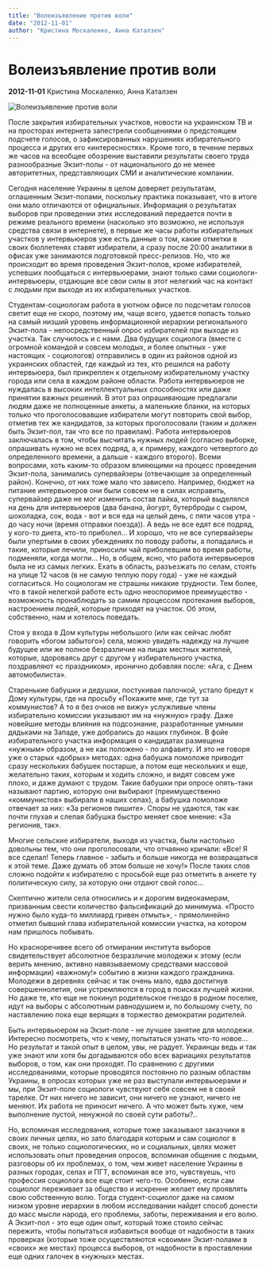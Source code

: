 ```yaml
---
title: "Волеизъявление против воли"
date: "2012-11-01"
author: "Кристина Москаленко, Анна Каталзен"
---
```


# Волеизъявление против воли

**2012-11-01** Кристина Москаленко, Анна Каталзен

![Волеизъявление против воли](https://encrypted-tbn3.gstatic.com/images?q=tbn:ANd9GcSvjb6nMqkDxIYILKz2CqQPrajlPYM1P_FnDO-4gKbq5V1cfJauug)

После закрытия избирательных участков, новости на украинском ТВ и на просторах интернета запестрели сообщениями о предстоящем подсчете голосов, о зафиксированных нарушениях избирательного процесса и других его «интересностях». Кроме того, в течение первых же часов на всеобщее обозрение выставили результаты своего труда разнообразные Экзит-полы - от национального до не менее авторитетных, представляющих СМИ и аналитические компании.

Сегодня население Украины в целом доверяет результатам, оглашенным Экзит-полами, поскольку практика показывает, что в итоге они мало отличаются от официальных. Информация о результатах выборов при проведении этих исследований передается почти в режиме реального времени (насколько это возможно, не используя средства связи в интернете), в первые же часы работы избирательных участков у интервьюеров уже есть данные о том, какие отметки в своих бюллетенях ставят избиратели, а сразу после 20:00 аналитики в офисах уже занимаются подготовкой пресс-релизов. Но, что же происходит во время проведения Экзит-полов, кроме избирателей, успевших пообщаться с интервьюерами, знают только сами социологи-интервьюеры, отдающие все свои силы в этот нелегкий час на контакт с людьми при выходе из их избирательных участков.

Студентам-социологам работа в уютном офисе по подсчетам голосов светит еще не скоро, поэтому им, чаще всего, удается попасть только на самый низший уровень информационной иерархии регионального Экзит-пола ­- непосредственный опрос избирателей при выходе из участка. Так случилось и с нами. Два будущих социолога (вместе с огромной командой и совсем молодых, и более опытных - уже настоящих - социологов) отправились в один из районов одной из украинских областей, где каждый из тех, кто решился на работу интервьюера, был прикреплен к отдельному избирательному участку города или села в каждом районе области. Работа интервьюеров не нуждалась в высоких интеллектуальных способностях или даже принятии важных решений. В этот раз опрашивающие предлагали людям даже не полноценные анкеты, а маленькие бланки, на которых только что проголосовавшие избиратели могут повторить свой выбор, отметив тех же кандидатов, за которых проголосовали (таким и должен быть Экзит-пол, так что все по правилам). Работа интервьюеров заключалась в том, чтобы высчитать нужных людей (согласно выборке, опрашивать нужно не всех подряд, а, к примеру, каждого четвертого до определенного времени, а дальше - каждого второго). Всеми вопросами, хоть каким-то образом влияющими на процесс проведения Экзит-пола, занимались супервайзеры (отвечающие за определенный район). Конечно, от них тоже мало что зависело. Например, бюджет на питание интервьюеров они были совсем не в силах исправить, супервайзер даже не мог изменить состав пайка, который выделялся на день для интервьюеров (два банана, йогурт, бутерброды с сыром, шоколадка, сок, вода - вот и вся еда на целый день, с пяти часов утра - до часу ночи (время отправки поезда)). А ведь не все едят все подряд, у кого-то диета, кто-то приболел... И хорошо, что не все супервайзеры были упертыми в своих убеждениях по поводу работы, а попадались и такие, которые лечили, приносили чай приболевшим во время работы, подменяли, когда могли... Но, в общем, ясно, что работа интервьюеров была не из самых легких. Ехать в область, разъезжать по селам, стоять на улице 12 часов (в не самую теплую пору года) - уже не каждый согласиться. Но социологам не страшны никакие трудности. Тем более, что в такой нелегкой работе есть одно неоспоримое преимущество - возможность пронаблюдать за самим процессом протекания выборов, настроением людей, которые приходят на участок. Об этом, собственно, нам и хотелось поведать.

Стоя у входа в Дом культуры небольшого (или как сейчас любят говорить «богом забытого») села, можно увидеть надежду на лучшее будущее или же полное безразличие на лицах местных жителей, которые, здороваясь друг с другом у избирательного участка, поздравляют «с праздником», иронично добавляя после: «Ага, с Днем автомобилиста».

Старенькие бабушки и дедушки, постукивая палочкой, устало бредут к Дому культуры, где на просьбу «Покажите мне, где тут за коммунистов? А то я без очков не вижу» услужливые члены избирательно комиссии указывают им на «нужную» графу. Даже новейшие методы влияния на подсознание, разработанные умными дядьками на Западе, уже добрались до наших глубинок. В фойе избирательного участка информация о кандидатах размещена «нужным» образом, а не как положено - по алфавиту. И это не говоря уже о старых «добрых» методах: одна бабушка помоложе приводит сразу нескольких бабушек постарше, а потом еще нескольких и еще, желательно таких, которым и ходить сложно, и видят совсем уже плохо, и даже думают с трудом. Такие бабушки при опросе опять-таки называют партию, которую они выбирают (преимущественно «коммунистов» выбирали в наших селах), а бабушка помоложе отвечает за них: «За регионов пишите». Споры не удаются, так как почти глухая и слепая бабушка быстро меняет свое мнение: «За регионив, так».

Многие сельские избиратели, выходя из участка, были настолько довольны тем, что они проголосовали, что отчаянно кричали: «Все! Я все сделал! Теперь главное - забыть и больше никогда не возвращаться к этой теме. Даже думать об этом больше не хочу!» После таких слов сложно подойти к избирателю с просьбой еще раз отметить в анкете ту политическую силу, за которую они отдают свой голос...

Скептично жители села относились и к дорогим видеокамерам, призванным свести количество фальсификаций до минимума. «Просто нужно было куда-то миллиард гривен отмыть», - прямолинейно отметил бывший глава избирательной комиссии участка, на котором нам пришлось побывать.

Но красноречивее всего об отмирании института выборов свидетельствует абсолютное безразличие молодежи к этому (если верить мнению, активно навязываемому средствами массовой информации) «важному!» событию в жизни каждого гражданина. Молодежи в деревнях сейчас и так очень мало, едва достигнув совершеннолетия, они устремляются в город в поисках лучшей жизни. Но даже те, кто еще не покинул родительское гнездо в родном поселке, идут на выборы с абсолютным равнодушием и, по большому счету, по наставлению пока еще верящих в торжество демократии родителей.

Быть интервьюером на Экзит-поле - не лучшее занятие для молодежи. Интересно посмотреть, что к чему, попытаться узнать что-то новое... Но результат и такой опыт в целом, увы, не радует. Украинцы ведь и так уже знают или хотя бы догадываются обо всех вариациях результатов выборов, о том, как они проходят. По сравнению с другими исследованиями, которые проводятся постоянно по разным областям Украины, в опросах которых уже не раз выступали интервьюерами и мы, при Экзит-поле социологи чувствуют себя совсем не в своей тарелке. От них ничего не зависит, они ничего не узнают, ничего не меняют. Их работа не приносит ничего. А что может быть хуже, чем выполнение пустой, ненужной по своей сути работы?..

Но, вспоминая исследования, которые тоже заказывают заказчики в своих личных целях, но зато благодаря которым и сам социолог в своих, не только социологических, но и социальных, целях может использовать опыт проведения опросов, вспоминая общение с людьми, разговоры об их проблемах, о том, чем живет население Украины в разных городах, селах и ПГТ, вспоминая все это, чувствуешь, что профессия социолога все еще стоит чего-то. Особенно, если сам социолог переживает за общество и искренне желает ему проявлять свою собственную волю. Тогда студент-социолог даже на самом низком уровне иерархии в любом исследовании найдет способ донести до масс мысли народа, его проблемы, заботы, переживания и его волю. А Экзит-пол - это еще один опыт, который тоже стоило сейчас пережить, чтобы попытаться избавиться вообще от надобности в таких проверках (которые тоже осуществляются «своими» Экзит-полами в «своих» же местах) процесса выборов, от надобности в проставлении еще одних галочек в «нужных» местах.